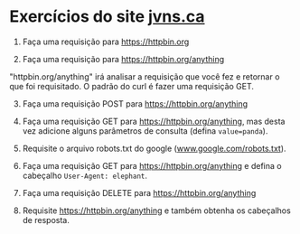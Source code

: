 # Exercícios do site [jvns.ca](https://jvns.ca/blog/2019/08/27/curl-exercises/)

1. Faça uma requisição para https://httpbin.org

2. Faça uma requisição para https://httpbin.org/anything

"httpbin.org/anything" irá analisar a requisição que você fez e retornar o que foi requisitado. O padrão do curl é fazer uma requisição GET.

3. Faça uma requisição POST para https://httpbin.org/anything

4. Faça uma requisição GET para https://httpbin.org/anything, mas desta vez adicione alguns parâmetros de consulta (defina ```value=panda```).

5. Requisite o arquivo robots.txt do google (www.google.com/robots.txt).

6. Faça uma requisição GET para https://httpbin.org/anything e defina o cabeçalho ```User-Agent: elephant```.

7. Faça uma requisição DELETE para https://httpbin.org/anything

8. Requisite https://httpbin.org/anything e também obtenha os cabeçalhos de resposta.